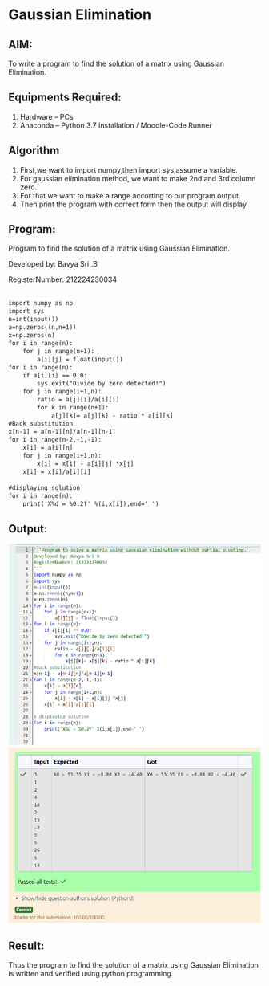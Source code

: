 # Gaussian Elimination

## AIM:
To write a program to find the solution of a matrix using Gaussian Elimination.

## Equipments Required:
1. Hardware – PCs
2. Anaconda – Python 3.7 Installation / Moodle-Code Runner

## Algorithm
1. First,we want to import numpy,then import sys,assume a variable.
2. For gaussian elimination method, we want to make 2nd and 3rd column zero.
3. For that we want to make a range accorting to our program output.
4. Then print the program with correct form then the output will display

## Program:


Program to find the solution of a matrix using Gaussian Elimination.

Developed by: Bavya Sri .B

RegisterNumber: 212224230034


```

import numpy as np
import sys
n=int(input())
a=np.zeros((n,n+1))
x=np.zeros(n)
for i in range(n):
    for j in range(n+1):
        a[i][j] = float(input())
for i in range(n):
    if a[i][i] == 0.0:
        sys.exit("Divide by zero detected!")
    for j in range(i+1,n):
        ratio = a[j][i]/a[i][i]
        for k in range(n+1):
            a[j][k]= a[j][k] - ratio * a[i][k]
#Back substitution
x[n-1] = a[n-1][n]/a[n-1][n-1]
for i in range(n-2,-1,-1):
    x[i] = a[i][n]
    for j in range(i+1,n):
        x[i] = x[i] - a[i][j] *x[j]
    x[i] = x[i]/a[i][i] 

#displaying solution
for i in range(n):
    print('X%d = %0.2f' %(i,x[i]),end=' ')

```
## Output:
![alt text](<Screenshot 2025-04-17 100800.png>)
![alt text](<Screenshot 2025-04-17 100827.png>)

## Result:
Thus the program to find the solution of a matrix using Gaussian Elimination is written and verified using python programming.

